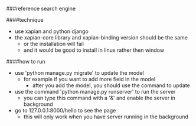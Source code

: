###reference search engine

####technique
- use xapian and python django
- the xapian-core library and xapian-binding version should be the same
	- or the installation will fail
	- and it would be good to install in linux rather then window

####how to run
- use 'python manage.py migrate' to update the model
	- for example if you want to add more field in the model
		- after you add the model, you should use the command to update
- use the command 'python manage.py runserver' to run the server 
	- you can type this command with a '&' and enable the server in background
- go to 127.0.0.1:8000/hello to see the page
	- this will only work when you have server running in the background
